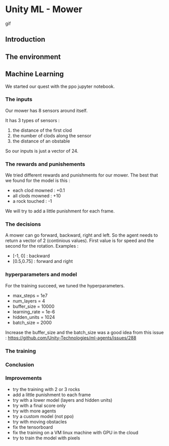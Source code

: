 # Unity ML - Mower

gif

## Introduction

## The environment

## Machine Learning
We started our quest with the ppo jupyter notebook.

### The inputs
Our mower has 8 sensors around itself.

It has 3 types of sensors :
1. the distance of the first clod
2. the number of clods along the sensor
3. the distance of an obstable

So our inputs is just a vector of 24.

### The rewards and punishements
We tried different rewards and punishments for our mower. The best that we found for the model is this :
- each clod mowned : +0.1
- all clods mowned : +10
- a rock touched : -1

We will try to add a little punishment for each frame. 

### The decisions
A mower can go forward, backward, right and left. So the agent needs to return a vector of 2 (continious values). First value is for speed and the second for the rotation.
Examples :
- [-1, 0] : backward
- [0.5,0.75] : forward and right

### hyperparameters and model
For the training succeed, we tuned the hyperparameters.
- max_steps = 1e7
- num_layers = 4
- buffer_size = 10000
- learning_rate = 1e-6
- hidden_units = 1024
- batch_size = 2000

Increase the buffer_size and the batch_size was a good idea from this issue : https://github.com/Unity-Technologies/ml-agents/issues/288

### The training

### Conclusion

### Improvements
- try the training with 2 or 3 rocks
- add a little punishment to each frame
- try with a lower model (layers and hidden units)
- try with a final score only
- try with more agents
- try a custom model (not ppo)
- try with moving obstacles
- fix the tensorboard
- fix the training on a VM linux machine with GPU in the cloud
- try to train the model with pixels
